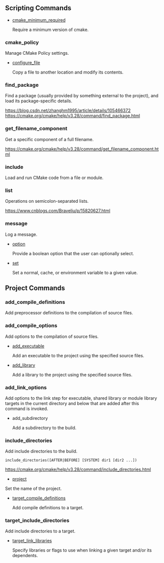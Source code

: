 ## Scripting Commands

- [cmake_minimum_required](./cmake-commands/cmake_minimum_required.md)

    Require a minimum version of cmake.

### cmake_policy

Manage CMake Policy settings.

- [configure_file](./cmake-commands/configure_file.md)

    Copy a file to another location and modify its contents.

### find_package

Find a package (usually provided by something external to the project), and load its package-specific details.

https://blog.csdn.net/zhanghm1995/article/details/105466372
https://cmake.org/cmake/help/v3.28/command/find_package.html

### get_filename_component

Get a specific component of a full filename.

https://cmake.org/cmake/help/v3.28/command/get_filename_component.html

### include

Load and run CMake code from a file or module.

### list

Operations on semicolon-separated lists.

https://www.cnblogs.com/Braveliu/p/15820627.html

### message

Log a message.

- [option](./cmake-commands/option.md)

    Provide a boolean option that the user can optionally select.

- [set](./cmake-commands/set.md)

    Set a normal, cache, or environment variable to a given value.

## Project Commands

### add_compile_definitions

Add preprocessor definitions to the compilation of source files.

### add_compile_options

Add options to the compilation of source files.

- [add_executable](./cmake-commands/add_executable.md)

    Add an executable to the project using the specified source files.

- [add_library](./cmake-commands/add_library.md)

    Add a library to the project using the specified source files.

### add_link_options

Add options to the link step for executable, shared library or module library targets in the current directory and below that are added after this command is invoked.

- add_subdirectory

    Add a subdirectory to the build.

### include_directories

Add include directories to the build.

```
include_directories([AFTER|BEFORE] [SYSTEM] dir1 [dir2 ...])
```

https://cmake.org/cmake/help/v3.28/command/include_directories.html

- [project](./cmake-commands/project.md)

Set the name of the project.

- [target_compile_definitions](./cmake-commands/target_compile_definitions.md)

    Add compile definitions to a target.

### target_include_directories

Add include directories to a target.

- [target_link_libraries](./cmake-commands/target_link_libraries.md)

    Specify libraries or flags to use when linking a given target and/or its dependents.
